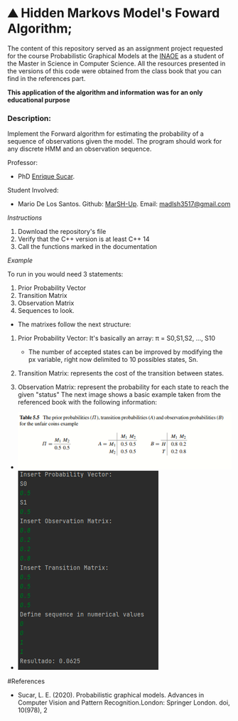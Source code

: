 <h1>&#9968 Hidden Markovs Model's Foward Algorithm;</h1>

The content of this repository served as an assignment project requested for the course Probabilistic Graphical Models at the <a href="https://www.inaoep.mx/">INAOE</a> as a student of the Master in Science in Computer Science. All the resources presented in the versions of this code were obtained from the class book that you can find in the references part. 

<strong>This application of the algorithm and information was for an only educational purpose</strong>

<h3>Description:</h3> Implement the Forward algorithm for estimating the probability of a sequence of observations given the model. The program should work for any discrete HMM and an observation sequence.

Professor:
- PhD <a href="https://ccc.inaoep.mx/~esucar/">Enrique Sucar</a>.

Student Involved:
- Mario De Los Santos. Github: <a href="https://github.com/MarSH-Up">MarSH-Up</a>. Email: madlsh3517@gmail.com




<em>Instructions</em>
1. Download the repository's file
2. Verify that the C++ version is at least C++ 14
3. Call the functions marked in the documentation


<em>Example</em>

To run in you would need  3 statements:
1. Prior Probability Vector
2. Transition Matrix
3. Observation Matrix
4. Sequences to look.

- The matrixes follow the next structure:
1. Prior Probability Vector: It's basically an array: 
        π = S0,S1,S2, ..., S10
    - The number of accepted states can be improved by modifying the px variable, right now delimited to 10 possibles states, Sn.
2. Transition Matrix: represents the cost of the transition between states.

3. Observation Matrix: represent the probability for each state to reach the given "status"
The next image shows a basic example taken from the referenced book with the following information: 
- ![Example](example.PNG)
- ![Console example](Console_example.PNG)

#References
-  Sucar, L. E. (2020). Probabilistic graphical models. Advances in Computer Vision and Pattern Recognition.London: Springer London. doi, 10(978), 2
